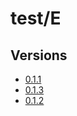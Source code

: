 # test/E

## Versions

* [0.1.1](0.1.1/index.md)
* [0.1.3](0.1.3/index.md)
* [0.1.2](0.1.2/index.md)
